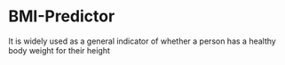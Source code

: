 # BMI-Predictor
It is widely used as a general indicator of whether a person has a healthy body weight for their height

